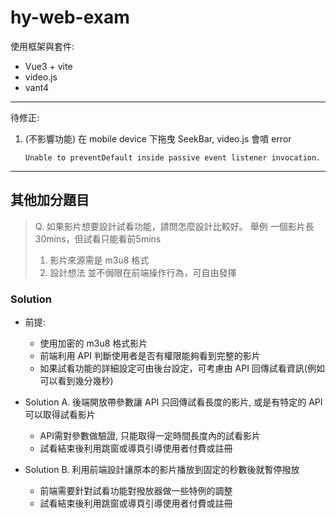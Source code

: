 # hy-web-exam
使用框架與套件:
- Vue3 + vite
- video.js
- vant4
---
待修正:

1. (不影響功能) 在 mobile device 下拖曳 SeekBar, video.js 會噴 error
    ```
    Unable to preventDefault inside passive event listener invocation.
    ```
---
## 其他加分題目
> Q. 如果影片想要設計試看功能，請問怎麼設計比較好。
舉例 一個影片長30mins，但試看只能看前5mins
> 1. 影片來源需是 m3u8 格式
> 2. 設計想法 並不侷限在前端操作行為，可自由發揮

### Solution 
- 前提: 
    - 使用加密的 m3u8 格式影片
    - 前端利用 API 判斷使用者是否有權限能夠看到完整的影片
    - 如果試看功能的詳細設定可由後台設定，可考慮由 API 回傳試看資訊(例如可以看到幾分幾秒)

- Solution A. 後端開放帶參數讓 API 只回傳試看長度的影片, 或是有特定的 API 可以取得試看影片
    - API需對參數做驗證, 只能取得一定時間長度內的試看影片
    - 試看結束後利用跳窗或導頁引導使用者付費或註冊

- Solution B. 利用前端設計讓原本的影片播放到固定的秒數後就暫停撥放
    - 前端需要針對試看功能對撥放器做一些特例的調整
    - 試看結束後利用跳窗或導頁引導使用者付費或註冊